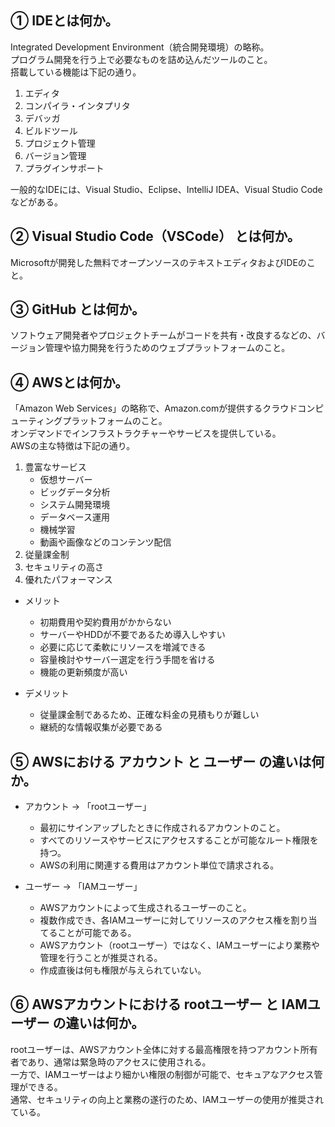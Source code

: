 ## ① IDEとは何か。

Integrated Development Environment（統合開発環境）の略称。  
プログラム開発を行う上で必要なものを詰め込んだツールのこと。  
搭載している機能は下記の通り。  

1. エディタ
2. コンパイラ・インタプリタ
3. デバッガ
4. ビルドツール
5. プロジェクト管理
6. バージョン管理
7. プラグインサポート

一般的なIDEには、Visual Studio、Eclipse、IntelliJ IDEA、Visual Studio Codeなどがある。

## ② Visual Studio Code（VSCode） とは何か。

Microsoftが開発した無料でオープンソースのテキストエディタおよびIDEのこと。

## ③ GitHub とは何か。

ソフトウェア開発者やプロジェクトチームがコードを共有・改良するなどの、バージョン管理や協力開発を行うためのウェブプラットフォームのこと。

## ④ AWSとは何か。

「Amazon Web Services」の略称で、Amazon.comが提供するクラウドコンピューティングプラットフォームのこと。  
オンデマンドでインフラストラクチャーやサービスを提供している。  
AWSの主な特徴は下記の通り。  

1. 豊富なサービス  
   * 仮想サーバー
   * ビッグデータ分析
   * システム開発環境
   * データベース運用
   * 機械学習
   * 動画や画像などのコンテンツ配信
2. 従量課金制
3. セキュリティの高さ
4. 優れたパフォーマンス

* メリット  
  * 初期費用や契約費用がかからない
  * サーバーやHDDが不要であるため導入しやすい
  * 必要に応じて柔軟にリソースを増減できる
  * 容量検討やサーバー選定を行う手間を省ける
  * 機能の更新頻度が高い

* デメリット  
  * 従量課金制であるため、正確な料金の見積もりが難しい
  * 継続的な情報収集が必要である

## ⑤ AWSにおける アカウント と ユーザー の違いは何か。

* アカウント → 「rootユーザー」  
  * 最初にサインアップしたときに作成されるアカウントのこと。
  * すべてのリソースやサービスにアクセスすることが可能なルート権限を持つ。
  * AWSの利用に関連する費用はアカウント単位で請求される。
  
* ユーザー → 「IAMユーザー」  
  * AWSアカウントによって生成されるユーザーのこと。
  * 複数作成でき、各IAMユーザーに対してリソースのアクセス権を割り当てることが可能である。
  * AWSアカウント（rootユーザー）ではなく、IAMユーザーにより業務や管理を行うことが推奨される。
  * 作成直後は何も権限が与えられていない。

## ⑥ AWSアカウントにおける rootユーザー と IAMユーザー の違いは何か。

rootユーザーは、AWSアカウント全体に対する最高権限を持つアカウント所有者であり、通常は緊急時のアクセスに使用される。  
一方で、IAMユーザーはより細かい権限の制御が可能で、セキュアなアクセス管理ができる。  
通常、セキュリティの向上と業務の遂行のため、IAMユーザーの使用が推奨されている。
